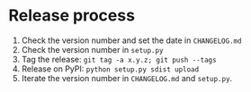 # Release process

1. Check the version number and set the date in `CHANGELOG.md`
1. Check the version number in `setup.py`
1. Tag the release: ``git tag -a x.y.z; git push --tags``
1. Release on PyPI: ``python setup.py sdist upload``
1. Iterate the version number in `CHANGELOG.md` and `setup.py`.
